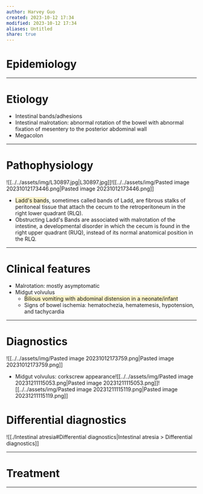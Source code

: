 ```yaml
---
author: Harvey Guo
created: 2023-10-12 17:34
modified: 2023-10-12 17:34
aliases: Untitled
share: true
---
```

# Epidemiology


---
# Etiology
- Intestinal bands/adhesions 
- Intestinal malrotation: abnormal rotation of the bowel with abnormal fixation of mesentery to the posterior abdominal wall 
- Megacolon

---
# Pathophysiology
![[../../assets/img/L30897.jpg|L30897.jpg]]![[../../assets/img/Pasted image 20231012173446.png|Pasted image 20231012173446.png]]
- <span style="background:rgba(240, 200, 0, 0.2)">Ladd's band</span>s, sometimes called bands of Ladd, are fibrous stalks of peritoneal tissue that attach the cecum to the retroperitoneum in the right lower quadrant (RLQ).
- Obstructing Ladd's Bands are associated with malrotation of the intestine, a developmental disorder in which the cecum is found in the right upper quadrant (RUQ), instead of its normal anatomical position in the RLQ.

---
# Clinical features
- Malrotation: mostly asymptomatic 
- Midgut volvulus
	- <span style="background:rgba(240, 200, 0, 0.2)">Bilious vomiting with abdominal distension in a neonate/infant </span>
	- Signs of bowel ischemia: hematochezia, hematemesis, hypotension, and tachycardia

---
# Diagnostics
![[../../assets/img/Pasted image 20231012173759.png|Pasted image 20231012173759.png]]
- Midgut volvulus: corkscrew appearance![[../../assets/img/Pasted image 20231211115053.png|Pasted image 20231211115053.png]]![[../../assets/img/Pasted image 20231211115119.png|Pasted image 20231211115119.png]]
# Differential diagnostics
![[./Intestinal atresia#Differential diagnostics|Intestinal atresia > Differential diagnostics]]

---
# Treatment


---
